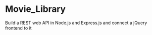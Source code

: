# Movie_Library
 Build a REST web API in Node.js and Express.js and connect a jQuery frontend to it

